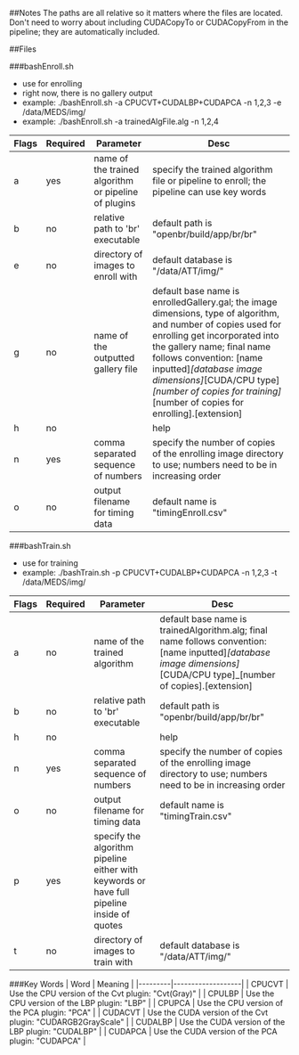 
##Notes
The paths are all relative so it matters where the files are located.
Don't need to worry about including CUDACopyTo or CUDACopyFrom in the pipeline; they are automatically included.

##Files
 
###bashEnroll.sh
- use for enrolling
- right now, there is no gallery output
- example: ./bashEnroll.sh -a CPUCVT+CUDALBP+CUDAPCA -n 1,2,3 -e /data/MEDS/img/
- example: ./bashEnroll.sh -a trainedAlgFile.alg -n 1,2,4

| Flags    | Required | Parameter          | Desc      |
|----------|----------|--------------------|-----------|
| a        | yes      | name of the trained algorithm or pipeline of plugins | specify the trained algorithm file or pipeline to enroll; the pipeline can use key words |
| b        | no       | relative path to 'br' executable | default path is "openbr/build/app/br/br" |
| e        | no       | directory of images to enroll with | default database is "/data/ATT/img/" |
| g        | no       | name of the outputted gallery file | default base name is enrolledGallery.gal; the image dimensions, type of algorithm, and number of copies used for enrolling get incorporated into the gallery name; final name follows convention: [name inputted]_[database image dimensions]_[CUDA/CPU type]_[number of copies for training]_[number of copies for enrolling].[extension] |
| h        | no       |                    | help |
| n        | yes      | comma separated sequence of numbers | specify the number of copies of the enrolling image directory to use; numbers need to be in increasing order |
| o        | no       | output filename for timing data | default name is "timingEnroll.csv" |



###bashTrain.sh
- use for training
- example: ./bashTrain.sh -p CPUCVT+CUDALBP+CUDAPCA -n 1,2,3 -t /data/MEDS/img/

| Flags    | Required | Parameter          | Desc      |
|----------|----------|--------------------|-----------|
| a        | no       | name of the trained algorithm | default base name is trainedAlgorithm.alg; final name follows convention: [name inputted]_[database image dimensions]_[CUDA/CPU type]_[number of copies].[extension] |
| b        | no       | relative path to 'br' executable | default path is "openbr/build/app/br/br" |
| h        | no       |                    | help |
| n        | yes      | comma separated sequence of numbers | specify the number of copies of the enrolling image directory to use; numbers need to be in increasing order |
| o        | no       | output filename for timing data | default name is "timingTrain.csv" |
| p        | yes      | specify the algorithm pipeline either with keywords or have full pipeline inside of quotes
| t        | no       | directory of images to train with | default database is "/data/ATT/img/" |



###Key Words
| Word    | Meaning           |
|---------|-------------------|
| CPUCVT  | Use the CPU version of the Cvt plugin: "Cvt(Gray)"      |
| CPULBP  | Use the CPU version of the LBP plugin: "LBP"            |
| CPUPCA  | Use the CPU version of the PCA plugin: "PCA"            |
| CUDACVT | Use the CUDA version of the Cvt plugin: "CUDARGB2GrayScale" |
| CUDALBP | Use the CUDA version of the LBP plugin: "CUDALBP"       |
| CUDAPCA | Use the CUDA version of the PCA plugin: "CUDAPCA"       |